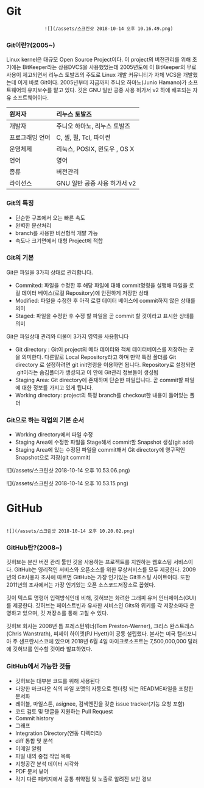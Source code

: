 # Git

```
              ![](/assets/스크린샷 2018-10-14 오후 10.16.49.png)
```

### Git이란?\(2005~\)

Linux kernel은 대규모 Open Source Project이다. 이 project의 버전관리를 위해 초기에는 BitKeeper라는 상용DVCS을 사용했었는데 2005년도에 이 BitKeeper의 무료사용이 제고되면서 리누스 토발즈의 주도로 Linux 개발 커뮤니티가 자체 VCS을 개발했는데 이게 바로 Git이다. 2005년부터 지금까지 주니오 하마노\(Junio Hamano\)가 소프트웨어의 유지보수를 맡고 있다. 깃은 GNU 일반 공중 사용 허가서 v2 하에 배포되는 자유 소프트웨어이다.

| 원저자 | 리누스 토발즈 |
| :--- | :--- |
| 개발자 | 주니오 하마노, 리누스 토발즈 |
| 프로그래밍 언어 | C, 셸, 펄, Tcl, 파이썬 |
| 운영체제 | 리눅스,  POSIX,  윈도우 , OS X |
| 언어 | 영어 |
| 종류 | 버전관리 |
| 라이선스 | GNU 일반 공중 사용 허가서 v2 |

#### 

### Git의 특징

* 단순한 구조에서 오는 빠른 속도
* 완벽한 분산처리
* branch를 사용한 비선형적 개발 가능
* 속도나 크기면에서 대형 Project에 적합

### Git의 기본

Git은 파일을 3가지 상태로 관리합니다.

* Commited: 파일을 수정한 후 해당 파일에 대해 commit명령을 실행해 파일을 로컬 데이터 베이스\(로컬 Repository\)에 안전하게 저장한 상태
* Modified: 파일을 수정한 후 아직 로컬 데이터 베이스에 commit하지 않은 상태를 의미
* Staged: 파일을 수정한 후 수정 할 파일을 곧 commit 할 것이라고 표시한 상태를 의미

Git은 파일상태 관리와 더불어 3가지 영역을 사용합니다

* Git directory : Git이 project의 메타 데이터와 객체 데이터베이스를 저장하는 곳을 의미한다. 다른말로 Local Repository라고 하며 만약 특정 폴더를 Git directory 로 설정하려면 git init명령을 이용하면 됩니다. Repository로 설정되면 .git이라는 숨김폴더가 생성되고 이 안에 Git관리 정보들이 생성됨
* Staging Area: Git directory에 존재하며 단순한 파일입니다. 곧 commit할 파일에 대한 정보를 가지고 있게 됩니다.
* Working directory: project의 특정 branch를 checkout한 내용이 들어있는 폴더

### Git으로 하는 작업의 기본 순서

* Working directory에서 파일 수정
* Staging Area에 수정한 파일을  Stage해서 commit할 Snapshot 생성\(git add\)
* Staging Area에 있는 수정된 파일을 commit해서 Git directory에 영구적인 Snapshot으로 저장\(git commit\)

![](/assets/스크린샷 2018-10-14 오후 10.53.06.png)

![](/assets/스크린샷 2018-10-14 오후 10.53.15.png)

# GitHub

```
                                                                                                              ![](/assets/스크린샷 2018-10-14 오후 10.20.02.png)
```

### GitHub란?\(2008~\)

깃허브는 분산 버전 관리 툴인 깃을 사용하는 프로젝트를 지원하는 웹호스팅 서비스이다. GitHub는 영리적인 서비스와 오픈소스를 위한 무상서비스를 모두 제공한다. 2009년의 Git사용자 조사에 따르면 GitHub는 가장 인기있는 Git호스팅 사이트이다. 또한 2011년의 조사에서는 가장 인기있는 오픈 소스코드저장소로 꼽혔다.

깃이 텍스트 명령어 입력방식인데 비해, 깃허브는 화려한 그래피 유저 인터페이스\(GUI\)를 제공한다. 깃허브는 페이스트빈과 유사한 서비스인 Gits와 위키를 각 저장소마다 운영하고 있으며, 깃 저장소를 통해 고칠 수 있다.

깃허브 회사는 2008년 톰 프레스턴워너\(Tom Preston-Werner\), 크리스 완스트래스\(Chris Wanstrath\), 피제이 하이엣\(PJ Hyett\)이 공동 설립했다. 본사는 미국 캘리포니아 주 샌프란시스코에 있으며 2018년 6월 4일 마이크로소프트는 7,500,000,000 달러에 깃허브를 인수할 것이라 발표하였다.

### GitHub에서 가능한 것들

* 깃허브는 대부분 코드를 위해 사용된다
* 다양한 마크다운 식의 파일 포맷의 자동으로 렌더링 되는 README파일을 포함한 문서화
* 레이블, 마일스톤, asignee, 검색엔진을 갖춘 issue tracker\(기능 요청 포함\)
* 코드 검토 및 댓글을 지원하는 Pull Request
* Commit history
* 그래프
* Integration Directory\(연동 디렉터리\)
* diff 통합 및 분석
* 이메일 알림
* 파일 내의 중첩 작업 목록
* 지형공간 분석 데이터 시각화
* PDF 문서 뷰어
* 각기 다른 패키지에서 공통 취약점 및 노출로 알려진 보안 경보



